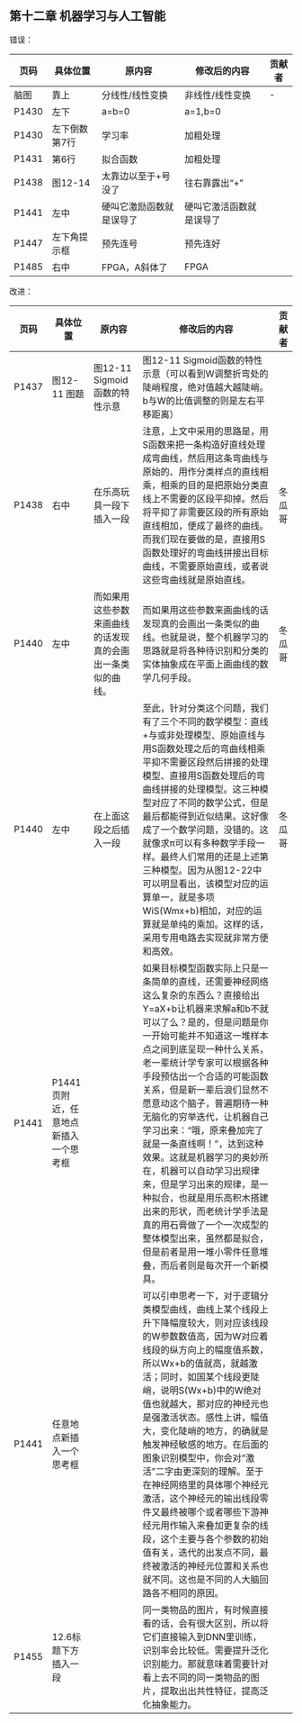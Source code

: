 ## 第十二章 机器学习与人工智能

错误：

| 页码 | 具体位置               | 原内容 | 修改后的内容 | 贡献者 |
| ---- | ---------------------- | ------ | ------------ | ------ |
| 脑图   |靠上 | 分线性/线性变换 | 非线性/线性变换 | -      |
|P1430|左下|a=b=0|a=1,b=0||
|P1430|左下倒数第7行|学习率|加粗处理||
|P1431|第6行|拟合函数|加粗处理||
|P1438|图12-14|太靠边以至于+号没了|往右靠露出“+”|
|P1441|左中|硬叫它激励函数就是误导了|硬叫它激活函数就是误导了||
|P1447|左下角提示框|预先连号|预先连好||
|P1485|右中|FPGA，A斜体了|FPGA||

改进：

| 页码 | 具体位置               | 原内容 | 修改后的内容 | 贡献者 |
| ---- | ---------------------- | ------ | ------------ | ------ |
|P1437|图12-11 图题|图12-11 Sigmoid函数的特性示意|图12-11 Sigmoid函数的特性示意（可以看到W调整折弯处的陡峭程度，绝对值越大越陡峭。b与W的比值调整的则是左右平移距离）||
|P1438  | 右中| 在乐高玩具一段下插入一段 | 注意，上文中采用的思路是，用S函数来把一条构造好直线处理成弯曲线，然后用这条弯曲线与原始的、用作分类样点的直线相乘，相乘的目的是把原始分类直线上不需要的区段平抑掉。然后将平抑了非需要区段的所有原始直线相加，便成了最终的曲线。而我们现在要做的是，直接用S函数处理好的弯曲线拼接出目标曲线，不需要原始直线，或者说这些弯曲线就是原始直线。  | 冬瓜哥     |
|P1440|左中|而如果用这些参数来画曲线的话发现真的会画出一条类似的曲线。|而如果用这些参数来画曲线的话发现真的会画出一条类似的曲线。也就是说，整个机器学习的思路就是将各种待识别和分类的实体抽象成在平面上画曲线的数学几何手段。|冬瓜哥|
|P1440|左中|在上面这段之后插入一段|至此，针对分类这个问题，我们有了三个不同的数学模型：直线+与或非处理模型、原始直线与用S函数处理之后的弯曲线相乘平抑不需要区段然后拼接的处理模型、直接用S函数处理后的弯曲线拼接的处理模型。这三种模型对应了不同的数学公式，但是最后都能得到近似结果。这好像成了一个数学问题，没错的。这就像求π可以有多种数学手段一样。最终人们常用的还是上述第三种模型。因为从图12-22中可以明显看出，该模型对应的运算单一，就是多项WiS(Wmx+b)相加，对应的运算就是单纯的乘加。这样的话，采用专用电路去实现就非常方便和高效。|冬瓜哥|
|P1441|P1441页附近，任意地点新插入一个思考框||如果目标模型函数实际上只是一条简单的直线，还需要神经网络这么复杂的东西么？直接给出Y=aX+b让机器来求解a和b不就可以了么？是的，但是问题是你一开始可能并不知道这一堆样本点之间到底呈现一种什么关系，老一辈统计学专家可以根据各种手段预估出一个合适的可能函数关系，但是新一辈后浪们显然不愿意动这个脑子，普遍期待一种无脑化的穷举迭代，让机器自己学习出来：“哦，原来叠加完了就是一条直线啊！”，达到这种效果。这就是机器学习的奥妙所在，机器可以自动学习出规律来，但是学习出来的规律，是一种拟合，也就是用乐高积木搭建出来的形状，而老统计学手法是真的用石膏做了一个一次成型的整体模型出来，虽然都是拟合，但是前者是用一堆小零件任意堆叠，而后者则是每次开一个新模具。||
|P1441|任意地点新插入一个思考框||可以引申思考一下，对于逻辑分类模型曲线，曲线上某个线段上升下降幅度较大，则对应该线段的W参数数值高，因为W对应着线段的纵方向上的幅度值系数，所以Wx+b的值就高，就越激活；同时，如国某个线段更陡峭，说明S(Wx+b)中的W绝对值也就越大，那对应的神经元也是强激活状态。感性上讲，幅值大，变化陡峭的地方，的确就是触发神经敏感的地方。在后面的图象识别模型中，你会对“激活”二字由更深刻的理解。至于在神经网络里的具体哪个神经元激活，这个神经元的输出线段零件又最终被哪个或者哪些下游神经元用作输入来叠加更复杂的线段，这个主要与各个参数的初始值有关，迭代的出发点不同，最终被激活的神经元位置和关系也就不同。这也是不同的人大脑回路各不相同的原因。||
|P1455|12.6标题下方插入一段||同一类物品的图片，有时候直接看的话，会有很大区别，所以将它们直接输入到DNN里训练，识别率会比较低。需要提升泛化识别能力。那就意味着需要针对看上去不同的同一类物品的图片，提取出出共性特征，提高泛化抽象能力。||


